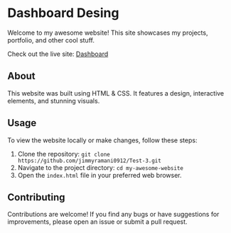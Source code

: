 # Dashboard Desing

Welcome to my awesome website! This site showcases my projects, portfolio, and other cool stuff.

Check out the live site: [Dashboard](https://test-3-me.netlify.app/)

## About

This website was built using HTML & CSS. It features a design, interactive elements, and stunning visuals.

## Usage

To view the website locally or make changes, follow these steps:

1. Clone the repository: `git clone https://github.com/jimmyramani0912/Test-3.git`
2. Navigate to the project directory: `cd my-awesome-website`
3. Open the `index.html` file in your preferred web browser.

## Contributing

Contributions are welcome! If you find any bugs or have suggestions for improvements, please open an issue or submit a pull request.
